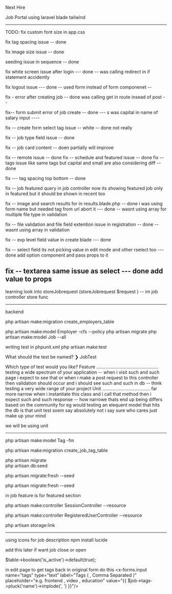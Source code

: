 Next Hire 

Job Portal using laravel blade tailwind 

------------------------

TODO:
fix custom font size in app.css

fix tag spacing issue -- done

fix image size issue -- done

seeding issue in sequence -- done

fix white screen issue after login --- done -- was calling redirect in if statement accidently

fix logout issue --- done -- used form instead of form componenet --

fix - error after creating job -- done was calling get in route insead of post -- 

fix-- form submit error of job create -- done --- s was capital in name of salary input ----


fix -- create form select tag issue -- white -- done not really

fix -- job type field issue -- done 

fix -- job card content -- doen partially will improve

fix -- remote issue  -- done
fix -- schedule and featured issue -- done
fix -- tags issue like same tags but capital and small are also considering diff -- done

fix --- tag spacing top bottom -- done

fix -- job featured query in job controller now its showing featured job only in featured but it should be shown in recent too 

fix -- image and search results for in results.blade.php -- done i was using form name but needed tag from url abort it --- done -- wasnt using array for multiple file type in validation 

fix -- file validation and file field extention issue in registration --   done -- wasnt using array in validation

fix -- exp level field value in create blade --- done

fix --  select field its not picking value in edit mode and other rselect too --- done add option component and pass props to it

fix -- textarea same issue as select --- done add value to props
----------

learning
look into storeJobrequest (storeJobrequest $request ) -- im job controller store func


-----------------

backend 

php artisan make:migration create_employers_table

php artisan make:model Employer -cfs --policy
php artisan migrate
php artisan make:model Job --all  

writing test in phpunit.xml 
php artisan make:test

  What should the test be named?
❯ JobTest


  Which type of test would you like?
  Feature ................................................ testing a wide spectrum of your application -- when i visit such and such page i expect to see that or when i make a post request to this controller then validation should occur and i should see such and such in db -- think testing a very wide range of your project 
  Unit ..................................... far more narrow  when i instantiate this class and i call that method then i expect such and such response -- how narrowe thats end up being differs based on the community for eg would testing an elequent model that  hits the db is that unit test soem say absolutely not i say sure who cares just make up your mind 

  we will be using unit

  -------

  php artisan make:model Tag -fm

php artisan make:migration create_job_tag_table

 
php artisan migrate  
php artisan db:seed

php artisan migrate:fresh --seed

php artisan migrate:fresh --seed

in job feature is for featured section

php artisan make:controller SessionController --resource

php artisan make:controller RegisteredUserController --resource

php artisan storage:link


----------------

using icons for job description 
npm install lucide

add this later if want  job close or open

$table->boolean('is_active')->default(true);

in edit page to get tags back in original form do this 
            <x-forms.input name="tags" type="text" label="Tags ( ,  Comma Separated )" placeholder="e.g. frontend , video , education" value="{{ $job->tags->pluck('name')->implode(', ') }}"/>

